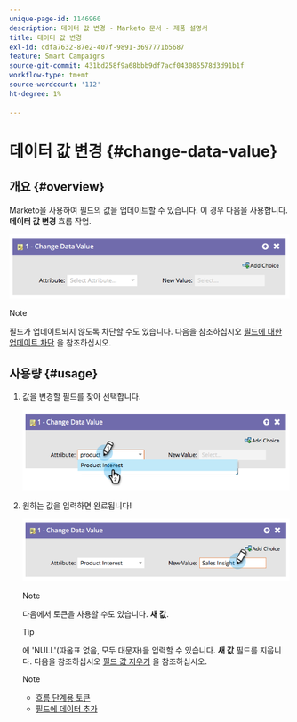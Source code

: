 ```yaml
---
unique-page-id: 1146960
description: 데이터 값 변경 - Marketo 문서 - 제품 설명서
title: 데이터 값 변경
exl-id: cdfa7632-87e2-407f-9891-3697771b5687
feature: Smart Campaigns
source-git-commit: 431bd258f9a68bbb9df7acf043085578d3d91b1f
workflow-type: tm+mt
source-wordcount: '112'
ht-degree: 1%

---
```


# 데이터 값 변경 {#change-data-value}

## 개요 {#overview}

Marketo을 사용하여 필드의 값을 업데이트할 수 있습니다. 이 경우 다음을 사용합니다. **데이터 값 변경** 흐름 작업.

![](assets/image2014-9-22-11-3a15-3a34.png)

>[!NOTE]
>
>필드가 업데이트되지 않도록 차단할 수도 있습니다. 다음을 참조하십시오 [필드에 대한 업데이트 차단](/help/marketo/product-docs/administration/field-management/block-updates-to-a-field.md) 을 참조하십시오.

## 사용량 {#usage}

1. 값을 변경할 필드를 찾아 선택합니다.

   ![](assets/image2014-9-22-11-3a18-3a29.png)

1. 원하는 값을 입력하면 완료됩니다!

   ![](assets/image2014-9-22-11-3a18-3a38.png)

   >[!NOTE]
   >
   >다음에서 토큰을 사용할 수도 있습니다. **새 값**.

   >[!TIP]
   >
   >에 &#39;NULL&#39;(따옴표 없음, 모두 대문자)을 입력할 수 있습니다. **새 값** 필드를 지웁니다. 다음을 참조하십시오 [필드 값 지우기](/help/marketo/product-docs/core-marketo-concepts/smart-campaigns/flow-actions/change-data-value/clear-field-values.md) 을 참조하십시오.

   >[!NOTE]
   >
   >* [흐름 단계용 토큰](/help/marketo/product-docs/core-marketo-concepts/smart-campaigns/flow-actions/use-tokens-in-flow-steps.md)
   >* [필드에 데이터 추가](/help/marketo/product-docs/core-marketo-concepts/smart-campaigns/flow-actions/append-data-to-a-field.md)
